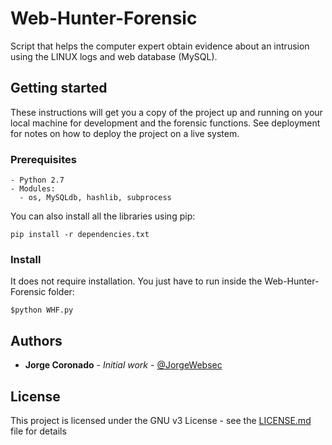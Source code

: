 # Web-Hunter-Forensic
Script that helps the computer expert obtain evidence about an intrusion using the LINUX logs and web database (MySQL).

## Getting started
These instructions will get you a copy of the project up and running on your local machine for development and the forensic functions. See deployment for notes on how to deploy the project on a live system.

### Prerequisites
```
- Python 2.7
- Modules:
  - os, MySQLdb, hashlib, subprocess
```
You can also install all the libraries using pip:
```
pip install -r dependencies.txt
```

### Install
It does not require installation. You just have to run inside the Web-Hunter-Forensic folder:
```
$python WHF.py
```
## Authors

* **Jorge Coronado** - *Initial work* - [@JorgeWebsec](https://github.com/jwscr33d)

## License

This project is licensed under the GNU v3 License - see the [LICENSE.md](LICENSE.md) file for details
